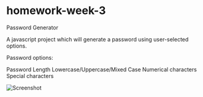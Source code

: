 # homework-week-3
Password Generator

A javascript project which will generate a password using user-selected options.

Password options:

Password Length
Lowercase/Uppercase/Mixed Case
Numerical characters
Special characters

![Screenshot](https://user-images.githubusercontent.com/69844105/100565913-b7c05900-3318-11eb-8038-649ff4319448.png)
